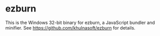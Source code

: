 # ezburn

This is the Windows 32-bit binary for ezburn, a JavaScript bundler and minifier. See https://github.com/khulnasoft/ezburn for details.
